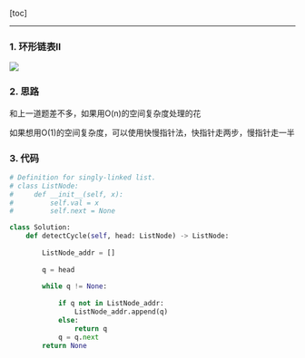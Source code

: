 [toc]

---

### 1. 环形链表Ⅱ

![](https://i.loli.net/2019/12/30/18xMJkrQzh4j2dO.jpg)

### 2. 思路

和上一道题差不多，如果用O(n)的空间复杂度处理的花

如果想用O(1)的空间复杂度，可以使用快慢指针法，快指针走两步，慢指针走一半

### 3. 代码

```python
# Definition for singly-linked list.
# class ListNode:
#     def __init__(self, x):
#         self.val = x
#         self.next = None

class Solution:
    def detectCycle(self, head: ListNode) -> ListNode:
        
        ListNode_addr = []
        
        q = head
        
        while q != None:
            
            if q not in ListNode_addr:
                ListNode_addr.append(q)
            else:
                return q
            q = q.next
        return None
```

